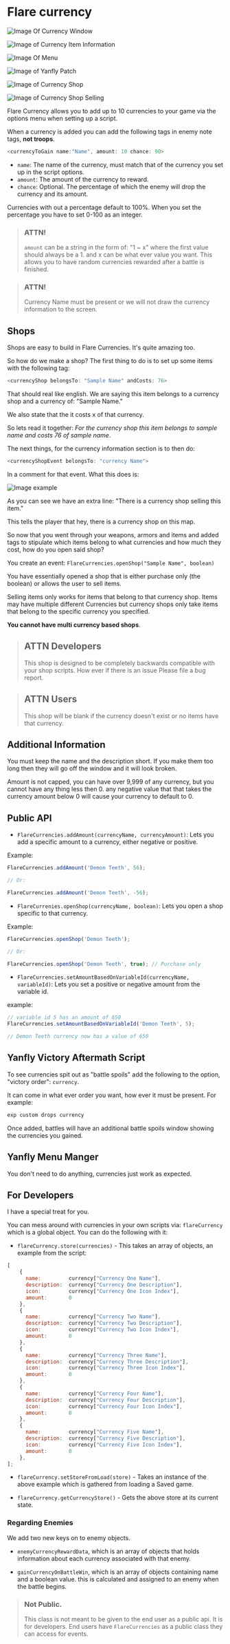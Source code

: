 # Flare currency

![Image Of Currency Window](http://i.imgur.com/Gl1FqjD.png)

![Image of Currency Item Information](http://i.imgur.com/Kr0IytH.png)

![Image Of Menu](http://i.imgur.com/0J3Yh99.png)

![Image of Yanfly Patch](http://i.imgur.com/5U5AenW.png)

![Image of Currency Shop](http://i.imgur.com/fKhPqSD.png)

![Image of Currency Shop Selling](http://i.imgur.com/46XWlnk.png)

Flare Currency allows you to add up to 10 currencies to your game via the options menu when setting up a script.

When a currency is added you can add the following tags in enemy note tags, **not troops**.

```javascript
<currencyToGain name:"Name", amount: 10 chance: 90>
```

- `name`: The name of the currency, must match that of the currency you set up in the script options.
- `amount`: The amount of the currency to reward.
- `chance`: Optional. The percentage of which the enemy will drop the currency and its amount.

Currencies with out a percentage default to 100%. When you set the percentage you have to set 0-100 as an integer.

> ### ATTN!
>
> `amount` can be a string in the form of: "1 ~ x" where the first value should always be a 1.
> and x can be what ever value you want. This allows you to have random currencies rewarded after
> a battle is finished.

> ### ATTN!
>
> Currency Name must be present or we will not draw the currency information to the screen.

## Shops

Shops are easy to build in Flare Currencies. It's quite amazing too.

So how do we make a shop? The first thing to do is to set up some items with the following tag:

```javascript
<currencyShop belongsTo: "Sample Name" andCosts: 76>
```

That should real like english. We are saying this item belongs to a currency shop and a currency of: "Sample Name."

We also state that the it costs x of that currency.

So lets read it together: *For the currency shop this item belongs to sample name and costs 76 of sample name*.

The next things, for the currency information section is to then do:

```js
<currencyShopEvent belongsTo: "currency Name">
```

In a comment for that event. What this does is:

![Image example](http://i.imgur.com/Kr0IytH.png)

As you can see we have an extra line: "There is a currency shop selling this item."

This tells the player that hey, there is a currency shop on this map.

So now that you went through your weapons, armors and items and added tags to stipulate which items belong to what
currencies and how much they cost, how do you open said shop?

You create an event: `FlareCurrencies.openShop("Sample Name", boolean)`

You have essentially opened a shop that is either purchase only (the boolean) or allows the user to sell items.

Selling items only works for items that belong to that currency shop. Items may have multiple different Currencies
but currency shops only take items that belong to the specific currency you specified.

**You cannot have multi currency based shops**.

> ## ATTN Developers
>
> This shop is designed to be completely backwards compatible with your shop scripts. How ever if there is an issue
> Please file a bug report.

> ## ATTN Users
>
> This shop will be blank if the currency doesn't exist or no items have that currency.

## Additional Information

You must keep the name and the description short. If you make them too long then they will go off the window and it will
look broken.

Amount is not capped, you can have over 9,999 of any currency, but you cannot have any thing less then 0. any negative value that
that takes the currency amount below 0 will cause your currency to default to 0.

## Public API

- `FlareCurrencies.addAmount(currencyName, currencyAmount)`: Lets you add a specific amount to a currency, either negative
   or positive.

Example:

```javascript
FlareCurrencies.addAmount('Demon Teeth', 56);

// Or:

FlareCurrencies.addAmount('Demon Teeth', -56);
```

- `FlareCurrenies.openShop(currencyName, boolean)`: Lets you open a shop specific to that currency.

Example:

```javascript
FlareCurrencies.openShop('Demon Teeth');

// Or:

FlareCurrencies.openShop('Demon Teeth', true); // Purchase only
```

- `FlareCurrencies.setAmountBasedOnVariableId(currencyName, variableId)`: Lets you set a positive or negative amount from the variable id.

example:

```javascript
// variable id 5 has an amount of 650
FlareCurrencies.setAmountBasedOnVariableId('Demon Teeth', 5);

// Demon Teeth currency now has a value of 650
```

## Yanfly Victory Aftermath Script

To see currencies spit out as "battle spoils" add the following to the option, "victory order": `currency`.

It can come in what ever order you want, how ever it must be present. For example:

```javascript
exp custom drops currency
```

Once added, battles will have an additional battle spoils window showing the currencies you gained.

## Yanfly Menu Manger

You don't need to do anything, currencies just work as expected.

## For Developers

I have a special treat for you.

You can mess around with currencies in your own scripts via: `flareCurrency` which
is a global object. You can do the following with it:

- `flareCurrency.store(currencies)` - This takes an array of objects, an example from the script:

```javascript
[
    {
      name:         currency["Currency One Name"],
      description:  currency["Currency One Description"],
      icon:         currency["Currency One Icon Index"],
      amount:       0
    },
    {
      name:         currency["Currency Two Name"],
      description:  currency["Currency Two Description"],
      icon:         currency["Currency Two Icon Index"],
      amount:       0
    },
    {
      name:         currency["Currency Three Name"],
      description:  currency["Currency Three Description"],
      icon:         currency["Currency Three Icon Index"],
      amount:       0
    },
    {
      name:         currency["Currency Four Name"],
      description:  currency["Currency Four Description"],
      icon:         currency["Currency Four Icon Index"],
      amount:       0
    },
    {
      name:         currency["Currency Five Name"],
      description:  currency["Currency Five Description"],
      icon:         currency["Currency Five Icon Index"],
      amount:       0
    },
];
```

- `flareCurrency.setStoreFromLoad(store)` - Takes an instance of the above example which is gathered from loading a Saved
game.

- `flareCurrency.getCurrencyStore()` - Gets the above store at its current state.

### Regarding Enemies

We add two new keys on to enemy objects.

- `enemyCurrencyRewardData`, which is an array of objects that holds information about each
currency associated with that enemy.

- `gainCurrencyOnBattleWin`, which is an array of objects containing name and a boolean value.
this is calculated and assigned to an enemy when the battle begins.

>### Not Public.
>
> This class is not meant to be given to the end user as a public api. It is for developers.
> End users have `FlareCurrencies` as a public class they can access for events.
